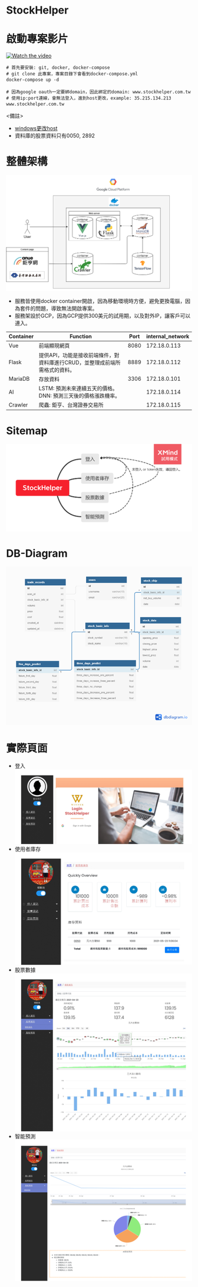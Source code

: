 # StockHelper

# 啟動專案影片
[![Watch the video](https://free.com.tw/blog/wp-content/uploads/2016/10/%E5%B5%8C%E5%85%A5-YouTube-%E5%BD%B1%E7%89%87%E7%82%BA%E9%9F%B3%E6%A8%82%E6%92%AD%E6%94%BE%E5%99%A8%E6%95%99%E5%AD%B8%EF%BC%8C%E5%83%85%E4%BF%9D%E7%95%99%E9%9F%B3%E6%A8%82%E9%BB%9E%E6%93%8A%E8%87%AA%E5%8B%95%E6%92%AD%E6%94%BEyoutube-audio-player-icon.png)](https://www.youtube.com/watch?v=SfFf1UMy3Vk)
  ```
  # 首先要安裝: git, docker, docker-compose
  # git clone 此專案，專案目錄下會看到docker-compose.yml
  docker-compose up -d
  
  # 因為google oauth一定要綁domain，因此綁定的domain: www.stockhelper.com.tw
  # 使用ip:port連線，會無法登入，進到host更改，example: 35.215.134.213 www.stockhelper.com.tw
  ```
  <備註>
  - [windows更改host](https://www.albert-yu.com/blog/windows-10-%E4%BF%AE%E6%94%B9%E7%B3%BB%E7%BB%9F-hosts-%E8%A8%AD%E5%AE%9A%E5%9C%96%E6%96%87%E6%95%99%E5%AD%B8/)
  - 資料庫的股票資料只有0050, 2892
# 整體架構
![image](https://github.com/Joyang0419/StockHelper/blob/master/readme_file/Stockhelper_architecture.png)
- 服務皆使用docker container開啟，因為移動環境時方便，避免更換電腦，因為套件的問題，導致無法開啟專案。
- 服務架設於GCP，因為GCP提供300美元的試用期，以及對外IP，讓客戶可以連入。

Container | Function | Port | internal_network
------------ | ------------- | ------------- | -------------
Vue | 前端顯現網頁 | 8080 | 172.18.0.113
Flask | 提供API，功能是接收前端條件，對資料庫進行CRUD，並整理成前端所需格式的資料。 | 8889 | 172.18.0.112
MariaDB | 存放資料 | 3306 | 172.18.0.101
AI |LSTM: 預測未來連續五天的價格。 DNN: 預測三天後的價格漲跌機率。| | 172.18.0.114
Crawler | 爬蟲: 鉅亨、台灣證券交易所 | | 172.18.0.115
# Sitemap
![image](https://github.com/Joyang0419/StockHelper/blob/master/readme_file/StockHelper_SiteMap.png)

# DB-Diagram
![image](https://github.com/Joyang0419/StockHelper/blob/master/readme_file/Stockhelper_DBdiagram.png)

# 實際頁面
- 登入
![image](https://github.com/Joyang0419/StockHelper/blob/master/readme_file/StockHelper_Login.jpg)
- 使用者庫存
![image](https://github.com/Joyang0419/StockHelper/blob/master/readme_file/StockHelper_UserInfo.jpg)
- 股票數據
![image](https://github.com/Joyang0419/StockHelper/blob/master/readme_file/StockHelper_StockData.jpg)
- 智能預測
![image](https://github.com/Joyang0419/StockHelper/blob/master/readme_file/StockHelper_AIpredict.png)
